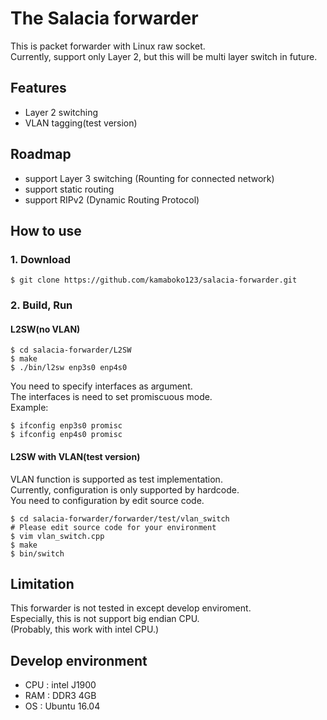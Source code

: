 # The Salacia forwarder
This is packet forwarder with Linux raw socket.  
Currently, support only Layer 2, but this will be multi layer switch in future.  

## Features
- Layer 2 switching
- VLAN tagging(test version)

## Roadmap
- support Layer 3 switching (Rounting for connected network)
- support static routing
- support RIPv2 (Dynamic Routing Protocol)

## How to use
### 1. Download
```
$ git clone https://github.com/kamaboko123/salacia-forwarder.git
```

### 2. Build, Run

#### L2SW(no VLAN)
```
$ cd salacia-forwarder/L2SW
$ make
$ ./bin/l2sw enp3s0 enp4s0
```
You need to specify interfaces as argument.  
The interfaces is need to set promiscuous mode.  
Example:
```
$ ifconfig enp3s0 promisc
$ ifconfig enp4s0 promisc
```

#### L2SW with VLAN(test version)
VLAN function is supported as test implementation.  
Currently, configuration is only supported by hardcode.  
You need to configuration by edit source code.  
```
$ cd salacia-forwarder/forwarder/test/vlan_switch
# Please edit source code for your environment
$ vim vlan_switch.cpp
$ make
$ bin/switch
```

## Limitation
This forwarder is not tested in except develop enviroment.  
Especially, this is not support big endian CPU.  
(Probably, this work with intel CPU.)  

## Develop environment
- CPU : intel J1900
- RAM : DDR3 4GB
- OS : Ubuntu 16.04

